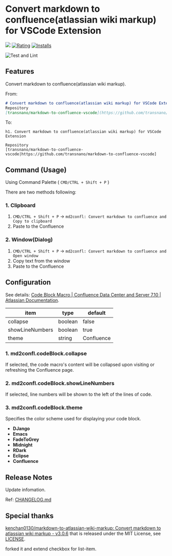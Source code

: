 # Convert markdown to confluence(atlassian wiki markup) for VSCode Extension

[![](https://vsmarketplacebadge.apphb.com/version/t-nano.markdown-to-confluence-vscode.svg)](https://marketplace.visualstudio.com/items?itemName=t-nano.markdown-to-confluence-vscode) [![Rating](https://vsmarketplacebadge.apphb.com/rating-short/t-nano.markdown-to-confluence-vscode.svg)](https://marketplace.visualstudio.com/items?itemName=t-nano.markdown-to-confluence-vscode) [![Installs](https://vsmarketplacebadge.apphb.com/installs/t-nano.markdown-to-confluence-vscode.svg)](https://marketplace.visualstudio.com/items?itemName=t-nano.markdown-to-confluence-vscode)

![Test and Lint](https://github.com/transnano/markdown-to-confluence-vscode/workflows/Test%20and%20Lint/badge.svg)

## Features

Convert markdown to confluence(atlassian wiki markup).

From:

```markdown
# Convert markdown to confluence(atlassian wiki markup) for VSCode Extension
Repository
[transnano/markdown-to-confluence-vscode](https://github.com/transnano/markdown-to-confluence-vscode)
```

To:

```wiki
h1. Convert markdown to confluence(atlassian wiki markup) for VSCode Extension

Repository
[transnano/markdown-to-confluence-vscode|https://github.com/transnano/markdown-to-confluence-vscode]
```

## Command (Usage)

Using Command Palette ( `CMD/CTRL + Shift + P` )

There are two methods following:

### 1. Clipboard

1. `CMD/CTRL + Shift + P` -> `md2confl: Convert markdown to confluence and Copy to clipboard`
2. Paste to the Confluence

### 2. Window(Dialog)

1. `CMD/CTRL + Shift + P` -> `md2confl: Convert markdown to confluence and Open window`
2. Copy text from the window
3. Paste to the Confluence

## Configuration

See details: [Code Block Macro | Confluence Data Center and Server 7.10 | Atlassian Documentation](https://confluence.atlassian.com/doc/code-block-macro-139390.html).

item            | type    | default
--------------- | ------- | ----------
collapse        | boolean | false
showLineNumbers | boolean | true
theme           | string  | Confluence

### 1. md2confl.codeBlock.collapse

If selected, the code macro's content will be collapsed upon visiting or refreshing the Confluence page.

### 2. md2confl.codeBlock.showLineNumbers

If selected, line numbers will be shown to the left of the lines of code.

### 3. md2confl.codeBlock.theme

Specifies the color scheme used for displaying your code block.

- **DJango**
- **Emacs**
- **FadeToGrey**
- **Midnight**
- **RDark**
- **Eclipse**
- **Confluence**

## Release Notes

Update infomation.

Ref: [CHANGELOG.md](https://github.com/transnano/markdown-to-confluence-vscode/blob/master/CHANGELOG.md)

## Special thanks

[kenchan0130/markdown-to-atlassian-wiki-markup: Convert markdown to atlassian wiki markup - v3.0.6](https://github.com/kenchan0130/markdown-to-atlassian-wiki-markup) that is released under the MIT License, see [LICENSE](https://github.com/kenchan0130/markdown-to-atlassian-wiki-markup/blob/v3.0.6/LICENSE).

forked it and extend checkbox for list-item.
